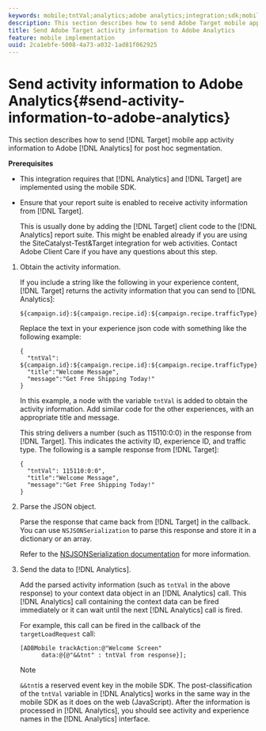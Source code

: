 ```yaml
---
keywords: mobile;tntVal;analytics;adobe analytics;integration;sdk;mobile sdk;
description: This section describes how to send Adobe Target mobile app activity information to Adobe Analytics for postAhoc segmentation.
title: Send Adobe Target activity information to Adobe Analytics
feature: mobile implementation
uuid: 2ca1ebfe-5008-4a73-a032-1ad81f062925
---
```


# Send activity information to Adobe Analytics{#send-activity-information-to-adobe-analytics}

This section describes how to send [!DNL Target] mobile app activity information to Adobe [!DNL Analytics] for post hoc segmentation.

**Prerequisites**

* This integration requires that [!DNL Analytics] and [!DNL Target] are implemented using the mobile SDK. 
* Ensure that your report suite is enabled to receive activity information from [!DNL Target].

  This is usually done by adding the [!DNL Target] client code to the [!DNL Analytics] report suite. This might be enabled already if you are using the SiteCatalyst-Test&Target integration for web activities. Contact Adobe Client Care if you have any questions about this step.

1. Obtain the activity information.

   If you include a string like the following in your experience content, [!DNL Target] returns the activity information that you can send to [!DNL Analytics]:

   ```
   ${campaign.id}:${campaign.recipe.id}:${campaign.recipe.trafficType}
   ```

   Replace the text in your experience json code with something like the following example:

   ```
   { 
     "tntVal": ${campaign.id}:${campaign.recipe.id}:${campaign.recipe.trafficType}", 
     "title":"Welcome Message", 
     "message":"Get Free Shipping Today!" 
   }
   ```

   In this example, a node with the variable `tntVal` is added to obtain the activity information. Add similar code for the other experiences, with an appropriate title and message.

   This string delivers a number (such as 115110:0:0) in the response from [!DNL Target]. This indicates the activity ID, experience ID, and traffic type. The following is a sample response from [!DNL Target]:

   ```
   { 
     "tntVal": 115110:0:0", 
     "title":"Welcome Message", 
     "message":"Get Free Shipping Today!" 
   }
   ```

1. Parse the JSON object.

   Parse the response that came back from [!DNL Target] in the callback. You can use `NSJSONSerialization` to parse this response and store it in a dictionary or an array.

   Refer to the [NSJSONSerialization documentation](https://developer.apple.com/library/ios/documentation/Foundation/Reference/NSJSONSerialization_Class/#//apple_ref/occ/clm/NSJSONSerialization/JSONObjectWithData:options:error) for more information.

1. Send the data to [!DNL Analytics].

   Add the parsed activity information (such as `tntVal` in the above response) to your context data object in an [!DNL Analytics] call. This [!DNL Analytics] call containing the context data can be fired immediately or it can wait until the next [!DNL Analytics] call is fired.

   For example, this call can be fired in the callback of the `targetLoadRequest` call:

   ```
   [ADBMobile trackAction:@"Welcome Screen"  
         data:@{@"&&tnt" : tntVal from response}];
   ```

   >[!NOTE]
   >
   >`&&tnt`is a reserved event key in the mobile SDK. The post-classification of the `tntVal` variable in [!DNL Analytics] works in the same way in the mobile SDK as it does on the web (JavaScript). After the information is processed in [!DNL Analytics], you should see activity and experience names in the [!DNL Analytics] interface.

